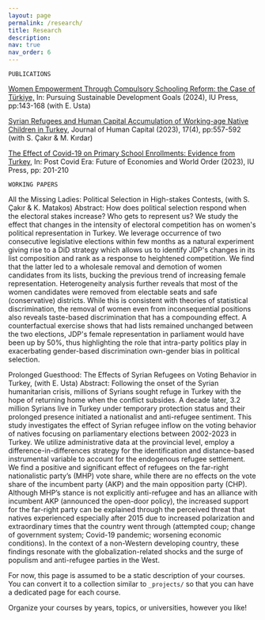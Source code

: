 ```yaml
---
layout: page
permalink: /research/
title: Research
description: 
nav: true
nav_order: 6
---
```


 `PUBLICATIONS`
 
 [Women Empowerment Through Compulsory Schooling Reform: the Case of Türkiye,](https://cdn.istanbul.edu.tr/file/JTA6CLJ8T5/85209BE1B4624E1D90BBACC6D8FDAC78) In: Pursuing Sustainable Development Goals (2024), IU Press, pp:143-168 (with E. Usta)
     
 [Syrian Refugees and Human Capital Accumulation of Working-age Native Children in Turkey,](https://doi.org/10.1086/726628) Journal of Human Capital (2023), 17(4), pp:557-592 (with S. Çakır & M. Kırdar)
     
 [The Effect of Covid-19 on Primary School Enrollments: Evidence from Turkey,](https://cdn.istanbul.edu.tr/file/JTA6CLJ8T5/975913870B044D75B60AFC244663DE10) In: Post Covid Era: Future of Economies and World Order (2023), IU Press, pp: 201-210
  
 
 
 `WORKING PAPERS`
 
 All the Missing Ladies: Political Selection in High-stakes Contests, (with S. Çakır & K. Matakos)
Abstract: How does political selection respond when the electoral stakes increase? Who gets to represent us? We study the effect that changes in the intensity of electoral competition has on women's political representation in Turkey. We leverage occurrence of two consecutive legislative elections within few months as a natural experiment giving rise to a DiD strategy which allows us to identify JDP's changes in its list composition and rank as a response to heightened competition. We find that the latter led to a wholesale removal and demotion of women candidates from its lists, bucking the previous trend of increasing female representation. Heterogeneity analysis further reveals that most of the women candidates were removed from electable seats and safe (conservative) districts. While this is consistent with theories of statistical discrimination, the removal of women even from inconsequential positions also reveals taste-based discrimination that has a compounding effect. A counterfactual exercise shows that had lists remained unchanged between the two elections, JDP's female representation in parliament would have been up by 50%, thus highlighting the role that intra-party politics play in exacerbating gender-based discrimination own-gender bias in political selection.

Prolonged Guesthood: The Effects of Syrian Refugees on Voting Behavior in Turkey, (with E. Usta)
Abstract: Following the onset of the Syrian humanitarian crisis, millions of Syrians sought refuge in Turkey with the hope of returning home when the conflict subsides. A decade later, 3.2 million Syrians live in Turkey under temporary protection status and their prolonged presence initiated a nationalist and anti-refugee sentiment. This study investigates the effect of Syrian refugee inflow on the voting behavior of natives focusing on parliamentary elections between 2002-2023 in Turkey. We utilize administrative data at the provincial level, employ a difference-in-differences strategy for the identification and distance-based instrumental variable to account for the endogenous refugee settlement.  We find a positive and significant effect of refugees on the far-right nationalistic party’s (MHP) vote share, while there are no effects on the vote share of the incumbent party (AKP) and the main opposition party (CHP). Although MHP’s stance is not explicitly anti-refugee and has an alliance with incumbent AKP (announced the open-door policy), the increased support for the far-right party can be explained through the perceived threat that natives experienced especially after 2015 due to increased polarization and extraordinary times that the country went through (attempted coup; change of government system; Covid-19 pandemic; worsening economic conditions). In the context of a non-Western developing country, these findings resonate with the globalization-related shocks and the surge of populism and anti-refugee parties in the West.
 

For now, this page is assumed to be a static description of your courses. You can convert it to a collection similar to `_projects/` so that you can have a dedicated page for each course.

Organize your courses by years, topics, or universities, however you like!
